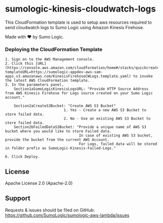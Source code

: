 # sumologic-kinesis-cloudwatch-logs

This CloudFormation template is used to setup aws resources required to send cloudwatch logs to Sumo Logic using Amazon Kinesis Firehose.

Made with ❤️ by Sumo Logic.

### Deploying the CloudFormation Template

    1. Sign on to the AWS Management console.
    2. Click this [URL](https://console.aws.amazon.com/cloudformation/home#/stacks/quickcreate?templateURL=https://sumologic-appdev-aws-sam-apps.s3.amazonaws.com/KinesisFirehoseCWLogs.template.yaml) to invoke the latest AWS CloudFormation template.
    3. In the parameters panel,
        Section1aSumoLogicKinesisLogsURL: "Provide HTTP Source Address from AWS Kinesis Firehose for Logs source created on your Sumo Logic account."
        
        Section2aCreateS3Bucket: "Create AWS S3 Bucket"
                               1. Yes - Create a new AWS S3 Bucket to store failed data.
                               2. No - Use an existing AWS S3 Bucket to store failed data.
        Section2bFailedDataS3Bucket: "Provide a unique name of AWS S3 bucket where you would like to store Failed data. 
                                      In case of existing AWS S3 bucket, provide the bucket from the current AWS Account. 
                                      For Logs, failed data will be stored in folder prefix as SumoLogic-Kinesis-Failed-Logs."         
                       
    6. Click Deploy.

## License

Apache License 2.0 (Apache-2.0)

## Support
Requests & issues should be filed on GitHub: https://github.com/SumoLogic/sumologic-aws-lambda/issues

